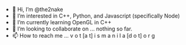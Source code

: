 - 👋 Hi, I’m @the2nake
- 👀 I’m interested in C++, Python, and Javascript (specifically Node)
- 🌱 I’m currently learning OpenGL in C++
- 💞️ I’m looking to collaborate on ... nothing so far.
- 📫 How to reach me ... v o t [a t] i s m a n i l a [d o t] o r g

<!---
the2nake/the2nake is a ✨ special ✨ repository because its `README.md` (this file) appears on your GitHub profile.
You can click the Preview link to take a look at your changes.
--->
